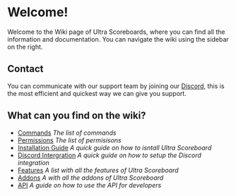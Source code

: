 # Welcome!
Welcome to the Wiki page of Ultra Scoreboards, where you can find all the information and documentation. You can navigate the wiki using the sidebar on the right.
<br>

## Contact
You can communicate with our support team by joining our [Discord](/discord), this is the most efficient and quickest way we can give you support.
<br>

## What can you find on the wiki?
 - [Commands](/wiki/overvieuw) *The list of commands*
 - [Permissions](/wiki/overvieuw) *The list of permisisons*
 - [Installation Guide](/wiki/installation) *A quick guide on how to isntall Ultra Scoreboard*
 - [Discord Intergration](/wiki/discordintegration) *A quick guide on how to setup the Discord integration*
 - [Features](/wiki/features) *A list with all the features of Ultra Scoreboard*
 - [Addons](/wiki/addons) *A with all the addons of Ultra Scoreboard*
 - [API](/wiki/api) *A guide on how to use the API for developers*

